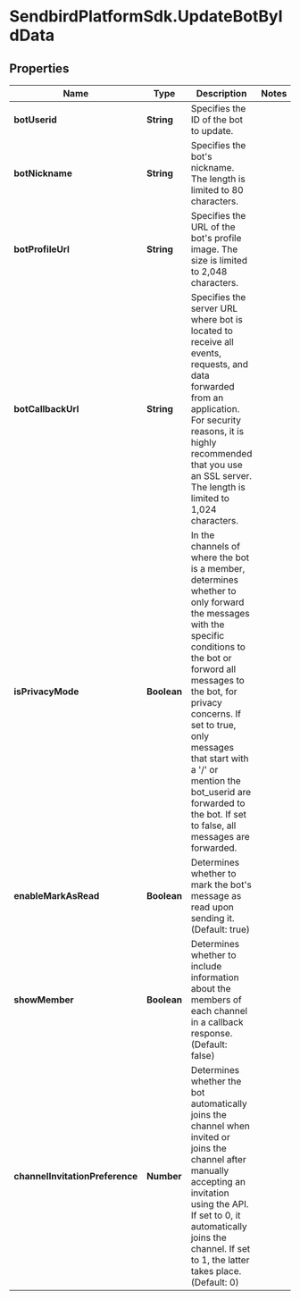 # SendbirdPlatformSdk.UpdateBotByIdData

## Properties

Name | Type | Description | Notes
------------ | ------------- | ------------- | -------------
**botUserid** | **String** | Specifies the ID of the bot to update. | 
**botNickname** | **String** | Specifies the bot&#39;s nickname. The length is limited to 80 characters. | 
**botProfileUrl** | **String** | Specifies the URL of the bot&#39;s profile image. The size is limited to 2,048 characters. | 
**botCallbackUrl** | **String** | Specifies the server URL where bot is located to receive all events, requests, and data forwarded from an application. For security reasons, it is highly recommended that you use an SSL server. The length is limited to 1,024 characters. | 
**isPrivacyMode** | **Boolean** | In the channels of where the bot is a member, determines whether to only forward the messages with the specific conditions to the bot or forword all messages to the bot, for privacy concerns. If set to true, only messages that start with a &#39;/&#39; or mention the bot_userid are forwarded to the bot. If set to false, all messages are forwarded. | 
**enableMarkAsRead** | **Boolean** | Determines whether to mark the bot&#39;s message as read upon sending it. (Default: true) | 
**showMember** | **Boolean** | Determines whether to include information about the members of each channel in a callback response. (Default: false) | 
**channelInvitationPreference** | **Number** | Determines whether the bot automatically joins the channel when invited or joins the channel after manually accepting an invitation using the API. If set to 0, it automatically joins the channel. If set to 1, the latter takes place. (Default: 0) | 


